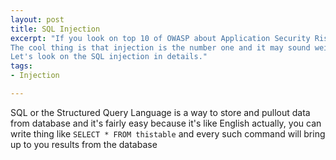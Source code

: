 ```yaml
---
layout: post
title: SQL Injection
excerpt: "If you look on top 10 of OWASP about Application Security Risks you may find the greatest vulnerabilities on Applications! <br>
The cool thing is that injection is the number one and it may sound weird but there is some website that using SQL (Structured Query Language) and you can attack these website in such type of attack that they really should not work anymore but still does. <br>
Let's look on the SQL injection in details."
tags:
- Injection

---
```

SQL or the Structured Query Language is a way to store and pullout data from database and it's fairly easy because it's like English actually, you can write thing like `SELECT * FROM thistable` and every such command will bring up to you results from the database

